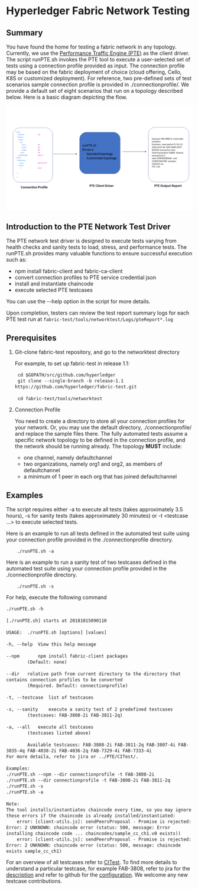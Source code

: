 # Hyperledger Fabric Network Testing

## Summary
You have found the home for testing a fabric network in any topology.
Currently, we use the [Performance Traffic Engine (PTE)](https://github.com/hyperledger/fabric-test/tree/release-1.1/tools/PTE)
as the client driver.
The script runPTE.sh invokes the PTE tool to execute a user-selected set of tests
using a connection profile provided as input.
The connection profile may be based on the fabric deployment of choice (cloud offering, Cello, K8S or customized deployment).
For reference, two pre-defined sets of test scenarios sample connection profile is provided in ./connectionprofile/. We provide a default set of eight scenarios that run on a topology described below.
Here is a basic diagram depicting the flow.

![](overviewPTE.png)

## Introduction to the PTE Network Test Driver
The PTE network test driver is designed to execute tests varying from
health checks and sanity tests to load, stress, and performance tests.
The runPTE.sh provides many valuable functions to ensure successful execution such as:

* npm install fabric-client and fabric-ca-client
* convert connection profiles to PTE service credential json
* install and instantiate chaincode
* execute selected PTE testcases

You can use the --help option in the script for more details.

Upon completion, testers can review the test report summary logs for each PTE test run
at `fabric-test/tools/networktest/Logs/pteReport*.log`


## Prerequisites


1. Git-clone fabric-test repository, and go to the networktest directory

    For example, to set up fabric-test in release 1.1:

        cd $GOPATH/src/github.com/hyperledger
        git clone --single-branch -b release-1.1 https://github.com/hyperledger/fabric-test.git

        cd fabric-test/tools/networktest

1. Connection Profile

    You need to create a directory to store all your connection profiles for your network.
    Or, you may use the default directory, ./connectionprofile/ and replace the sample files there.
    The fully automated tests assume a specific network topology to be defined in the
    connection profile, and the network should be running already.
    The topology **MUST** include:

    * one channel, namely defaultchannel
    * two organizations, namely org1 and org2, as members of defaultchannel
    * a minimum of 1 peer in each org that has joined defaultchannel


## Examples

   The script requires either -a to execute all tests (takes approximately 3.5 hours), -s for sanity tests (takes approximately 30 minutes) or -t <testcase ...> to execute selected tests.

   Here is an example to run all tests defined in the automated test suite using your connection profile provided in the ./connectionprofile directory.

        ./runPTE.sh -a

   Here is an example to run a sanity test of two testcases defined in the automated test suite using your connection profile provided in the ./connectionprofile directory.

        ./runPTE.sh -s

   For help, execute the following command

```
./runPTE.sh -h
   
[./runPTE.sh] starts at 20181015090110

USAGE:	./runPTE.sh [options] [values]

-h, --help	View this help message

--npm 		npm install fabric-client packages
		(Default: none)

--dir 	relative path from current directory to the directory that contains connection profiles to be converted
		(Required. Default: connectionprofile)

-t, --testcase	list of testcases

-s, --sanity	execute a sanity test of 2 predefined testcases
		(testcases: FAB-3808-2i FAB-3811-2q)

-a, --all	execute all testcases
		(testcases listed above)

		Available testcases: FAB-3808-2i FAB-3811-2q FAB-3807-4i FAB-3835-4q FAB-4038-2i FAB-4036-2q FAB-7329-4i FAB-7333-4i
For more detaila, refer to jira or ../PTE/CITest/.

Examples:
./runPTE.sh --npm --dir connectionprofile -t FAB-3808-2i
./runPTE.sh --dir connectionprofile -t FAB-3808-2i FAB-3811-2q
./runPTE.sh -s
./runPTE.sh -a

Note:
The tool installs/instantiates chaincode every time, so you may ignore these errors if the chaincode is already installed/instantiated:
    error: [client-utils.js]: sendPeersProposal - Promise is rejected: Error: 2 UNKNOWN: chaincode error (status: 500, message: Error installing chaincode code ... chaincodes/sample_cc_ch1.v0 exists))
    error: [client-utils.js]: sendPeersProposal - Promise is rejected: Error: 2 UNKNOWN: chaincode error (status: 500, message: chaincode exists sample_cc_ch1)
```

   For an overview of all testcases refer to [CITest](https://github.com/hyperledger/fabric-test/tree/master/tools/PTE/CITest). To find more details to understand a particular testcase, for example FAB-3808, refer to jira for the [description](https://jira.hyperledger.org/browse/FAB-3808) and refer to github for the [configuration](https://github.com/hyperledger/fabric-test/tree/master/tools/PTE/CITest/FAB-3808-2i).  We welcome any new testcase contributions.

